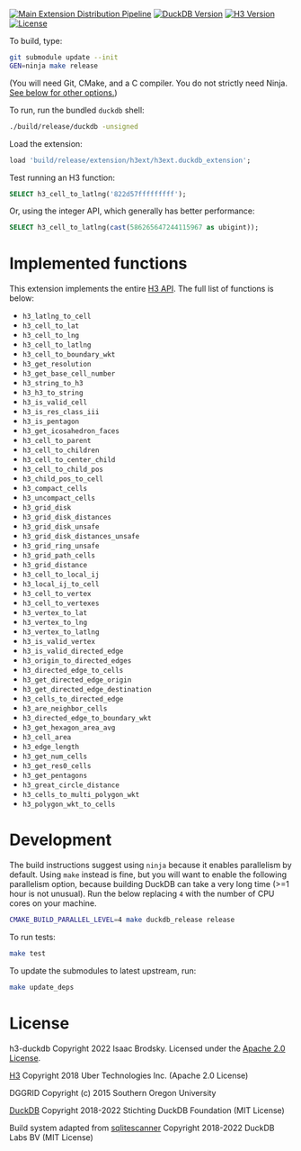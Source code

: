 [![Main Extension Distribution Pipeline](https://github.com/isaacbrodsky/h3-duckdb/actions/workflows/test.yml/badge.svg)](https://github.com/isaacbrodsky/h3-duckdb/actions/workflows/test.yml)
[![DuckDB Version](https://img.shields.io/static/v1?label=duckdb&message=v0.10.1&color=blue)](https://github.com/duckdb/duckdb/releases/tag/v0.10.1)
[![H3 Version](https://img.shields.io/static/v1?label=h3&message=v4.1.0&color=blue)](https://github.com/uber/h3/releases/tag/v4.1.0)
[![License](https://img.shields.io/badge/License-Apache%202.0-blue.svg)](LICENSE)

To build, type:
```sh
git submodule update --init
GEN=ninja make release
```
(You will need Git, CMake, and a C compiler. You do not strictly need Ninja. [See below for other options.](#development))

To run, run the bundled `duckdb` shell:
```sh
./build/release/duckdb -unsigned
```

Load the extension:
```SQL
load 'build/release/extension/h3ext/h3ext.duckdb_extension';
```

Test running an H3 function:
```SQL
SELECT h3_cell_to_latlng('822d57fffffffff');
```

Or, using the integer API, which generally has better performance:
```SQL
SELECT h3_cell_to_latlng(cast(586265647244115967 as ubigint));
```

# Implemented functions

This extension implements the entire [H3 API](https://h3geo.org/docs/api/indexing). The full list of functions is below:

- `h3_latlng_to_cell`
- `h3_cell_to_lat`
- `h3_cell_to_lng`
- `h3_cell_to_latlng`
- `h3_cell_to_boundary_wkt`
- `h3_get_resolution`
- `h3_get_base_cell_number`
- `h3_string_to_h3`
- `h3_h3_to_string`
- `h3_is_valid_cell`
- `h3_is_res_class_iii`
- `h3_is_pentagon`
- `h3_get_icosahedron_faces`
- `h3_cell_to_parent`
- `h3_cell_to_children`
- `h3_cell_to_center_child`
- `h3_cell_to_child_pos`
- `h3_child_pos_to_cell`
- `h3_compact_cells`
- `h3_uncompact_cells`
- `h3_grid_disk`
- `h3_grid_disk_distances`
- `h3_grid_disk_unsafe`
- `h3_grid_disk_distances_unsafe`
- `h3_grid_ring_unsafe`
- `h3_grid_path_cells`
- `h3_grid_distance`
- `h3_cell_to_local_ij`
- `h3_local_ij_to_cell`
- `h3_cell_to_vertex`
- `h3_cell_to_vertexes`
- `h3_vertex_to_lat`
- `h3_vertex_to_lng`
- `h3_vertex_to_latlng`
- `h3_is_valid_vertex`
- `h3_is_valid_directed_edge`
- `h3_origin_to_directed_edges`
- `h3_directed_edge_to_cells`
- `h3_get_directed_edge_origin`
- `h3_get_directed_edge_destination`
- `h3_cells_to_directed_edge`
- `h3_are_neighbor_cells`
- `h3_directed_edge_to_boundary_wkt`
- `h3_get_hexagon_area_avg`
- `h3_cell_area`
- `h3_edge_length`
- `h3_get_num_cells`
- `h3_get_res0_cells`
- `h3_get_pentagons`
- `h3_great_circle_distance`
- `h3_cells_to_multi_polygon_wkt`
- `h3_polygon_wkt_to_cells`

# Development

The build instructions suggest using `ninja` because it enables parallelism by default.
Using `make` instead is fine, but you will want to enable the following parallelism option,
because building DuckDB can take a very long time (>=1 hour is not unusual). Run the below
replacing `4` with the number of CPU cores on your machine.

```sh
CMAKE_BUILD_PARALLEL_LEVEL=4 make duckdb_release release
```

To run tests:

```sh
make test
```

To update the submodules to latest upstream, run:

```sh
make update_deps
```

# License

h3-duckdb Copyright 2022 Isaac Brodsky. Licensed under the [Apache 2.0 License](./LICENSE).

[H3](https://github.com/uber/h3) Copyright 2018 Uber Technologies Inc. (Apache 2.0 License)

DGGRID Copyright (c) 2015 Southern Oregon University

[DuckDB](https://github.com/duckdb/duckdb) Copyright 2018-2022 Stichting DuckDB Foundation (MIT License)

Build system adapted from [sqlitescanner](https://github.com/duckdblabs/sqlitescanner) Copyright 2018-2022 DuckDB Labs BV (MIT License)
